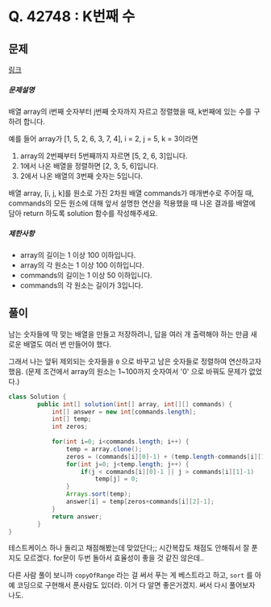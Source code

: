 # Q. 42748 : K번째 수

## 문제

[링크](https://programmers.co.kr/learn/courses/30/lessons/42748)

##### 문제설명

배열 array의 i번째 숫자부터 j번째 숫자까지 자르고 정렬했을 때, k번째에 있는 수를 구하려 합니다.

예를 들어 array가 [1, 5, 2, 6, 3, 7, 4], i = 2, j = 5, k = 3이라면

1. array의 2번째부터 5번째까지 자르면 [5, 2, 6, 3]입니다.
2. 1에서 나온 배열을 정렬하면 [2, 3, 5, 6]입니다.
3. 2에서 나온 배열의 3번째 숫자는 5입니다.

배열 array, [i, j, k]를 원소로 가진 2차원 배열 commands가 매개변수로 주어질 때, commands의 모든 원소에 대해 앞서 설명한 연산을 적용했을 때 나온 결과를 배열에 담아 return 하도록 solution 함수를 작성해주세요.

##### 제한사항

- array의 길이는 1 이상 100 이하입니다.
- array의 각 원소는 1 이상 100 이하입니다.
- commands의 길이는 1 이상 50 이하입니다.
- commands의 각 원소는 길이가 3입니다.



## 풀이

남는 숫자들에 딱 맞는 배열을 만들고 저장하려니, 답을 여러 개 출력해야 하는 만큼 새로운 배열도 여러 번 만들어야 했다.

그래서 나는 앞뒤 제외되는 숫자들을 `0` 으로 바꾸고 남은 숫자들로 정렬하여 연산하고자 했음. (문제 조건에서 array의 원소는 1~100까지 숫자여서 '0' 으로 바꿔도 문제가 없었다.)

```java
class Solution {
	    public int[] solution(int[] array, int[][] commands) {
	        int[] answer = new int[commands.length];
	        int[] temp;
	        int zeros;
			
			for(int i=0; i<commands.length; i++) {
				temp = array.clone();
				zeros = (commands[i][0]-1) + (temp.length-commands[i][1]);
				for(int j=0; j<temp.length; j++) {
					if(j < commands[i][0]-1 || j > commands[i][1]-1)
						temp[j] = 0;
				}
				Arrays.sort(temp);
				answer[i] = temp[zeros+commands[i][2]-1];
			}
	        return answer;
	    }
}
```

테스트케이스 하나 돌리고 채점해봤는데 맞았단다;; 시간복잡도 채점도 안해줘서 잘 푼지도 모르겠다. for문이 두번 돌아서 효율성이 좋을 것 같진 않은데..

다른 사람 풀이 보니까 `copyOfRange` 라는 걸 써서 푸는 게 베스트라고 하고, `sort` 를 아예 코딩으로 구현해서 푼사람도 있더라. 이거 다 알면 좋은거겠지. 써서 다시 풀어보자 나도.



